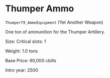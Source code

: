 # Thumper Ammo

`Thumper79_AmmoEquipment` (Yet Another Weapon)

One ton of ammunition for the Thumper Artillery.

Size: Critical slots: 1

Weight: 1.0 tons

Base Price: 60,000 cbills

Intro year: 2500

